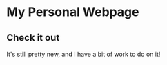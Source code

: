 # My Personal Webpage

## Check it out

It's still pretty new, and I have a bit of work to do on it!
